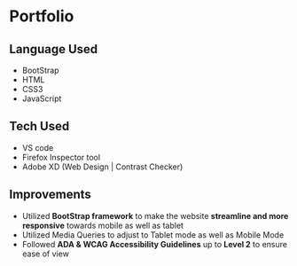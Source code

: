 # Portfolio

## Language Used
- BootStrap
- HTML
- CSS3
- JavaScript


## Tech Used
- VS code
- Firefox Inspector tool
- Adobe XD (Web Design | Contrast Checker)


## Improvements
- Utilized **BootStrap framework** to make the website **streamline and more responsive** towards mobile as well as tablet
- Utilized Media Queries to adjust to Tablet mode as well as Mobile Mode
- Followed **ADA & WCAG Accessibility Guidelines** up to **Level 2** to ensure ease of view

